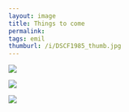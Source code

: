 ```yaml
---
layout: image
title: Things to come
permalink: 
tags: emil
thumburl: /i/DSCF1985_thumb.jpg
---
```


![]({{site.url}}/i/DSCF1984_thumb.jpg)

![]({{site.url}}/i/DSCF1985_thumb.jpg)

![]({{site.url}}/i/DSCF1986_thumb.jpg)


